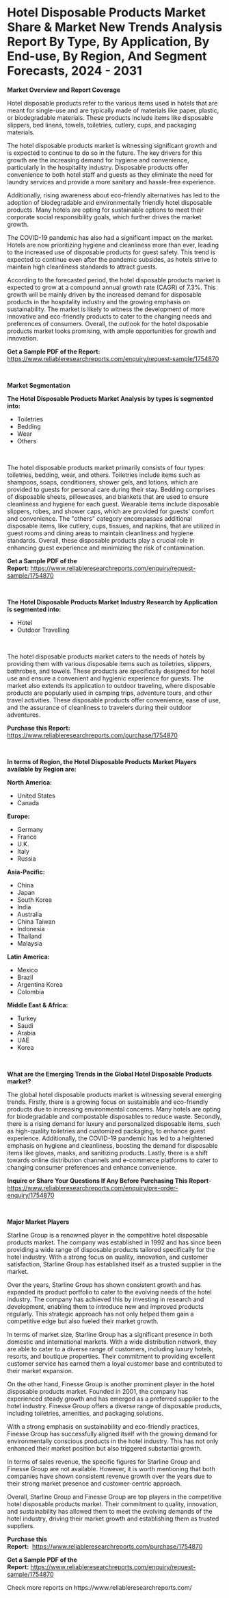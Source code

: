 <p><h1>Hotel Disposable Products Market Share & Market New Trends Analysis Report By Type, By Application, By End-use, By Region, And Segment Forecasts, 2024 - 2031</h1></p><p><strong>Market Overview and Report Coverage</strong></p>
<p><p>Hotel disposable products refer to the various items used in hotels that are meant for single-use and are typically made of materials like paper, plastic, or biodegradable materials. These products include items like disposable slippers, bed linens, towels, toiletries, cutlery, cups, and packaging materials.</p><p>The hotel disposable products market is witnessing significant growth and is expected to continue to do so in the future. The key drivers for this growth are the increasing demand for hygiene and convenience, particularly in the hospitality industry. Disposable products offer convenience to both hotel staff and guests as they eliminate the need for laundry services and provide a more sanitary and hassle-free experience.</p><p>Additionally, rising awareness about eco-friendly alternatives has led to the adoption of biodegradable and environmentally friendly hotel disposable products. Many hotels are opting for sustainable options to meet their corporate social responsibility goals, which further drives the market growth.</p><p>The COVID-19 pandemic has also had a significant impact on the market. Hotels are now prioritizing hygiene and cleanliness more than ever, leading to the increased use of disposable products for guest safety. This trend is expected to continue even after the pandemic subsides, as hotels strive to maintain high cleanliness standards to attract guests.</p><p>According to the forecasted period, the hotel disposable products market is expected to grow at a compound annual growth rate (CAGR) of 7.3%. This growth will be mainly driven by the increased demand for disposable products in the hospitality industry and the growing emphasis on sustainability. The market is likely to witness the development of more innovative and eco-friendly products to cater to the changing needs and preferences of consumers. Overall, the outlook for the hotel disposable products market looks promising, with ample opportunities for growth and innovation.</p></p>
<p><strong>Get a Sample PDF of the Report:</strong> <a href="https://www.reliableresearchreports.com/enquiry/request-sample/1754870">https://www.reliableresearchreports.com/enquiry/request-sample/1754870</a></p>
<p>&nbsp;</p>
<p><strong>Market Segmentation</strong></p>
<p><strong>The Hotel Disposable Products Market Analysis by types is segmented into:</strong></p>
<p><ul><li>Toiletries</li><li>Bedding</li><li>Wear</li><li>Others</li></ul></p>
<p>&nbsp;</p>
<p><p>The hotel disposable products market primarily consists of four types: toiletries, bedding, wear, and others. Toiletries include items such as shampoos, soaps, conditioners, shower gels, and lotions, which are provided to guests for personal care during their stay. Bedding comprises of disposable sheets, pillowcases, and blankets that are used to ensure cleanliness and hygiene for each guest. Wearable items include disposable slippers, robes, and shower caps, which are provided for guests' comfort and convenience. The "others" category encompasses additional disposable items, like cutlery, cups, tissues, and napkins, that are utilized in guest rooms and dining areas to maintain cleanliness and hygiene standards. Overall, these disposable products play a crucial role in enhancing guest experience and minimizing the risk of contamination.</p></p>
<p><strong>Get a Sample PDF of the Report:</strong>&nbsp;<a href="https://www.reliableresearchreports.com/enquiry/request-sample/1754870">https://www.reliableresearchreports.com/enquiry/request-sample/1754870</a></p>
<p>&nbsp;</p>
<p><strong>The Hotel Disposable Products Market Industry Research by Application is segmented into:</strong></p>
<p><ul><li>Hotel</li><li>Outdoor Travelling</li></ul></p>
<p>&nbsp;</p>
<p><p>The hotel disposable products market caters to the needs of hotels by providing them with various disposable items such as toiletries, slippers, bathrobes, and towels. These products are specifically designed for hotel use and ensure a convenient and hygienic experience for guests. The market also extends its application to outdoor traveling, where disposable products are popularly used in camping trips, adventure tours, and other travel activities. These disposable products offer convenience, ease of use, and the assurance of cleanliness to travelers during their outdoor adventures.</p></p>
<p><strong>Purchase this Report:</strong>&nbsp; <a href="https://www.reliableresearchreports.com/purchase/1754870">https://www.reliableresearchreports.com/purchase/1754870</a></p>
<p>&nbsp;</p>
<p><strong>In terms of Region, the Hotel Disposable Products Market Players available by Region are:</strong></p>
<p>
    <p> <strong> North America: </strong>
        <ul>
            <li>United States</li>
            <li>Canada</li>
        </ul>
        </p> 
    <p> <strong> Europe: </strong>
        <ul>
            <li>Germany</li>
            <li>France</li>
            <li>U.K.</li>
            <li>Italy</li>
            <li>Russia</li>
        </ul>
        </p> 
    <p> <strong> Asia-Pacific: </strong>
        <ul>
            <li>China</li>
            <li>Japan</li>
            <li>South Korea</li>
            <li>India</li>
            <li>Australia</li>
            <li>China Taiwan</li>
            <li>Indonesia</li>
            <li>Thailand</li>
            <li>Malaysia</li>
        </ul>
        </p> 
    <p> <strong> Latin America: </strong>
        <ul>
            <li>Mexico</li>
            <li>Brazil</li>
            <li>Argentina Korea</li>
            <li>Colombia</li>
        </ul>
        </p> 
    <p> <strong> Middle East & Africa: </strong>
        <ul>
            <li>Turkey</li>
            <li>Saudi</li>
            <li>Arabia</li>
            <li>UAE</li>
            <li>Korea</li>
        </ul>
    </p>
    </p>
<p>&nbsp;</p>
<p><strong>What are the Emerging Trends in the Global Hotel Disposable Products market?</strong></p>
<p><p>The global hotel disposable products market is witnessing several emerging trends. Firstly, there is a growing focus on sustainable and eco-friendly products due to increasing environmental concerns. Many hotels are opting for biodegradable and compostable disposables to reduce waste. Secondly, there is a rising demand for luxury and personalized disposable items, such as high-quality toiletries and customized packaging, to enhance guest experience. Additionally, the COVID-19 pandemic has led to a heightened emphasis on hygiene and cleanliness, boosting the demand for disposable items like gloves, masks, and sanitizing products. Lastly, there is a shift towards online distribution channels and e-commerce platforms to cater to changing consumer preferences and enhance convenience.</p></p>
<p><strong>Inquire or Share Your Questions If Any Before Purchasing This Report</strong>- <a href="https://www.reliableresearchreports.com/enquiry/pre-order-enquiry/1754870">https://www.reliableresearchreports.com/enquiry/pre-order-enquiry/1754870</a></p>
<p>&nbsp;</p>
<p><strong>Major Market Players</strong></p>
<p><p>Starline Group is a renowned player in the competitive hotel disposable products market. The company was established in 1992 and has since been providing a wide range of disposable products tailored specifically for the hotel industry. With a strong focus on quality, innovation, and customer satisfaction, Starline Group has established itself as a trusted supplier in the market.</p><p>Over the years, Starline Group has shown consistent growth and has expanded its product portfolio to cater to the evolving needs of the hotel industry. The company has achieved this by investing in research and development, enabling them to introduce new and improved products regularly. This strategic approach has not only helped them gain a competitive edge but also fueled their market growth.</p><p>In terms of market size, Starline Group has a significant presence in both domestic and international markets. With a wide distribution network, they are able to cater to a diverse range of customers, including luxury hotels, resorts, and boutique properties. Their commitment to providing excellent customer service has earned them a loyal customer base and contributed to their market expansion.</p><p>On the other hand, Finesse Group is another prominent player in the hotel disposable products market. Founded in 2001, the company has experienced steady growth and has emerged as a preferred supplier to the hotel industry. Finesse Group offers a diverse range of disposable products, including toiletries, amenities, and packaging solutions.</p><p>With a strong emphasis on sustainability and eco-friendly practices, Finesse Group has successfully aligned itself with the growing demand for environmentally conscious products in the hotel industry. This has not only enhanced their market position but also triggered substantial growth.</p><p>In terms of sales revenue, the specific figures for Starline Group and Finesse Group are not available. However, it is worth mentioning that both companies have shown consistent revenue growth over the years due to their strong market presence and customer-centric approach.</p><p>Overall, Starline Group and Finesse Group are top players in the competitive hotel disposable products market. Their commitment to quality, innovation, and sustainability has allowed them to meet the evolving demands of the hotel industry, driving their market growth and establishing them as trusted suppliers.</p></p>
<p><strong>Purchase this Report:</strong>&nbsp;&nbsp;<a href="https://www.reliableresearchreports.com/purchase/1754870">https://www.reliableresearchreports.com/purchase/1754870</a></p>
<p></p>
<p><strong>Get a Sample PDF of the Report:</strong>&nbsp;<a href="https://www.reliableresearchreports.com/enquiry/request-sample/1754870">https://www.reliableresearchreports.com/enquiry/request-sample/1754870</a></p>
<p>Check more reports on https://www.reliableresearchreports.com/</p>